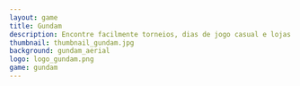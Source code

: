 ```yaml
---
layout: game
title: Gundam
description: Encontre facilmente torneios, dias de jogo casual e lojas que apoiam o Gundam Card Game em São José do Rio Preto e região
thumbnail: thumbnail_gundam.jpg
background: gundam_aerial
logo: logo_gundam.png
game: gundam
---
```

